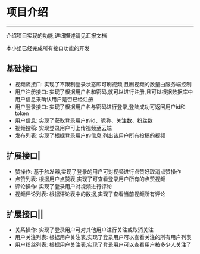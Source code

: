 # 项目介绍

---

介绍项目实现的功能,详细描述请见汇报文档

本小组已经完成所有接口功能的开发

## 基础接口

- 视频流接口: 实现了不限制登录状态即可刷视频,且刷视频的数量由服务端控制
- 用户注册接口: 实现了根据用户名和密码,就可以进行注册,且可以根据数据库中用户信息来确认用户是否已经注册
- 用户登录接口: 实现了根据用户名与密码进行登录,登陆成功可返回用户id和token
- 用户信息: 实现了获取登录用户的id、昵称、关注数、粉丝数
- 视频投稿: 实现登录用户可上传视频至云端
- 发布列表: 实现了根据登录用户的信息,列出该用户所有投稿的视频

## 扩展接口|

- 赞操作: 基于触发器,实现了登录的用户可对视频进行点赞好取消点赞操作
- 点赞列表: 根据用户点赞表,实现了可查看登录用户所有的点赞视频 
- 评论操作: 实现了登录用户对视频进行评论
- 视频评论列表: 根据评论表中的数据,实现了查看当前视频所有评论

## 扩展接口||

- 关系操作: 实现了登录用户可对其他用户进行关注或取消关注
- 用户关注列表: 根据用户关注表,实现了登录用户可以查看关注的所有用户列表
- 用户粉丝列表: 根据用户关注表,实现了登录用户可以查看用户被多少人关注了
